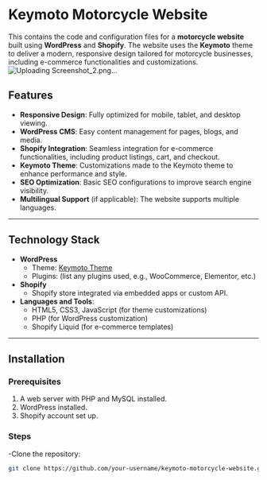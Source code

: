 # Keymoto Motorcycle Website
This contains the code and configuration files for a **motorcycle website** built using **WordPress** and **Shopify**. The website uses the **Keymoto** theme to deliver a modern, responsive design tailored for motorcycle businesses, including e-commerce functionalities and customizations.
![Uploading Screenshot_2.png…]()
## Features

- **Responsive Design**: Fully optimized for mobile, tablet, and desktop viewing.
- **WordPress CMS**: Easy content management for pages, blogs, and media.
- **Shopify Integration**: Seamless integration for e-commerce functionalities, including product listings, cart, and checkout.
- **Keymoto Theme**: Customizations made to the Keymoto theme to enhance performance and style.
- **SEO Optimization**: Basic SEO configurations to improve search engine visibility.
- **Multilingual Support** (if applicable): The website supports multiple languages.

---

## Technology Stack

- **WordPress**
  - Theme: [Keymoto Theme](https://example.com/keymoto-theme-link)
  - Plugins: (list any plugins used, e.g., WooCommerce, Elementor, etc.)
- **Shopify**
  - Shopify store integrated via embedded apps or custom API.
- **Languages and Tools**:
  - HTML5, CSS3, JavaScript (for theme customizations)
  - PHP (for WordPress customization)
  - Shopify Liquid (for e-commerce templates)

---

## Installation

### Prerequisites
1. A web server with PHP and MySQL installed.
2. WordPress installed.
3. Shopify account set up.

### Steps
-Clone the repository:
   ```bash
   git clone https://github.com/your-username/keymoto-motorcycle-website.git](https://github.com/GeniusSecret1117/motorcycle/
